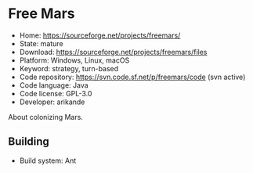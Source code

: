 # Free Mars

- Home: https://sourceforge.net/projects/freemars/
- State: mature
- Download: https://sourceforge.net/projects/freemars/files
- Platform: Windows, Linux, macOS
- Keyword: strategy, turn-based
- Code repository: https://svn.code.sf.net/p/freemars/code (svn active)
- Code language: Java
- Code license: GPL-3.0
- Developer: arikande

About colonizing Mars.

## Building

- Build system: Ant
